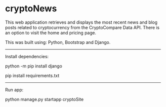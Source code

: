 # cryptoNews

This web application retrieves and displays the most recent news and blog posts related to cryptocurrency from the CryptoCompare Data API. There is an option to visit the home and pricing page. 

This was built using: Python, Bootstrap and Django.
_____________________
Install dependencies: 

python -m pip install django

pip install requirements.txt
_____________________
Run app: 

python manage.py startapp cryptoSite
